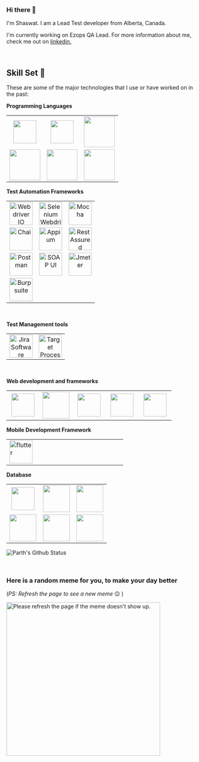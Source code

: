 ### Hi there 👋

I'm Shaswat. I am a Lead Test developer from Alberta, Canada.

I'm currently working on Ezops QA Lead. For more information about me, check me out on [linkedin.](https://www.linkedin.com/in/shaswat-paudel-bb1934a7/)

<br>

## Skill Set 💪

These are some of the major technologies that I use or have worked on in the past:

**Programming Languages**

<table>
<tbody>
<tr>

  <td align="center" width="33%">
  <img height=60px src="https://www.vectorlogo.zone/logos/javascript/javascript-horizontal.svg"> 
  </td>

  <td align="center" width="33%" >
  <img height=60px src="https://www.vectorlogo.zone/logos/java/java-horizontal.svg"> 
  </td>

  <td align="center" width="33%" >
  <img height=80px src="https://www.vectorlogo.zone/logos/dartlang/dartlang-ar21.svg"> 
  </td>

  </tr>
  <tr>
 
  <td align="center" width="33%" >
  <img height=80px src="https://raw.githubusercontent.com/isocpp/logos/master/cpp_logo.png"> 
  </td>

  <td align="center" width="33%" >
  <img height=80px src="https://seeklogo.com/images/C/c-programming-language-logo-9B32D017B1-seeklogo.com.png"> 
  </td>

  <td align="center" width="33%" >
  <img height=80px src="https://seeklogo.com/images/C/c-sharp-c-logo-02F17714BA-seeklogo.com.png"> 
  </td>

</tr>
</tbody>
</table>

**Test Automation Frameworks**

<table>
<tbody>
<tr>
  <td align="center" width="33%" >
  <img height=60px src="https://github.com/simple-icons/simple-icons/blob/master/icons/webdriverio.svg" alt="Webdriver IO" > 
  </td>

  <td align="center" width="33%" >
  <img height=60px src="https://github.com/detain/svg-logos/blob/master/svg/selenium-logo.svg" alt="Selenium Webdriver"> 
  </td>

  <td align="center" width="33%" >
  <img height=60px src="https://www.vectorlogo.zone/logos/mochajs/mochajs-ar21.svg" alt="Mocha"> 
  </td>

</tr>
<tr>

  <td align="center" width="33%" >
  <img height=60px src="https://www.vectorlogo.zone/logos/chaijs/chaijs-ar21.svg" alt="Chai" > 
  </td>

  <td align="center" width="33%" >
  <img height=60px src="https://cdn.svgporn.com/logos/appium.svg" alt="Appium"> 
  </td>

  <td align="center" width="33%" >
  <img height=60px src="https://rest-assured.io/img/name-transparent.png" alt="Rest Assured"> 
  </td>

</tr>
<tr>
  <td align="center" width="33%" >
  <img height=60px src="https://www.vectorlogo.zone/logos/getpostman/getpostman-ar21.svg" alt="Postman"> 
  </td>

  <td align="center" width="33%" >
  <img height=60px src="https://logos-download.com/wp-content/uploads/2020/06/SoapUI_Logo.png" alt="SOAP UI"> 
  </td>

  <td align="center" width="33%" >
  <img height=60px src="http://jmeter.apache.org/images/logo.svg" alt="Jmeter"> 
  </td>

</tr>

<tr>
  <td align="center" width="33%" >
  <img height=60px src="https://portswigger.net/content/images/logos/burpsuite-logo-large.svg" alt="Burp suite"> 
  </td>

</tr>


</tbody>
</table>

<br>

**Test Management tools**

<table>
<tbody>
<tr> 

<td align="center" width="50%" >
<img height=60px src="https://www.vectorlogo.zone/logos/atlassian_jira/atlassian_jira-ar21.svg" alt="Jira Software"> 
</td>

<td align="center" width="50%" >
<img height=60px src="https://assets.cdntpondemand.com/content/themes/targetprocess/img/com-logo/tp-3.svg?t=202132153541" alt="Target Process"> 
</td> 

</tr>
</tbody>
</table>


<br>

**Web development and frameworks**

<table>
<tbody>

<tr>
<td align="center" width="20%">
<img height=60px src="https://www.vectorlogo.zone/logos/w3_html5/w3_html5-ar21.svg"> 
</td>

<td align="center" width="20%">
<img height=70px src="https://1000logos.net/wp-content/uploads/2020/09/CSS-Logo.png"> 
</td>

<td align="center" width="20%">
<img height=60px src="https://www.vectorlogo.zone/logos/getbootstrap/getbootstrap-ar21.svg"> 
</td>

<td align="center" width="20%">
<img height=60px src="https://www.vectorlogo.zone/logos/reactjs/reactjs-ar21.svg"> 
</td>

<td align="center" width="20%">
<img height=60px src="https://www.vectorlogo.zone/logos/nodejs/nodejs-horizontal.svg"> 
</td>

</tr>
</tbody>
</table>


**Mobile Development Framework**

<table>
<tbody>

<tr>
<td align="left" width="25%">
<img height=60px src="https://www.vectorlogo.zone/logos/flutterio/flutterio-ar21.svg" alt="flutter"> 
</td>

</tr>
</tbody>
</table>


**Database**

<table>
<tbody>

<tr>
<td align="center" width="33%">
<img height=60px src="https://www.vectorlogo.zone/logos/mysql/mysql-ar21.svg"> 
</td>

<td align="center" width="33%">
<img height=70px src="https://www.vectorlogo.zone/logos/postgresql/postgresql-ar21.svg"> 
</td>

<td align="center" width="33%">
<img height=70px src="https://www.vectorlogo.zone/logos/mongodb/mongodb-ar21.svg"> 
</td>

</tr>

<tr>

<td align="center" width="33%">
<img height=70px src="https://www.vectorlogo.zone/logos/oracle/oracle-ar21.svg"> 
</td>

<td align="center" width="33%">
<img height=70px src="https://www.vectorlogo.zone/logos/graphql/graphql-ar21.svg"> 
</td>

<td align="center" width="33%">
<img height=70px src="https://www.vectorlogo.zone/logos/sqlite/sqlite-ar21.svg"> 
</td>

</tr>

</tr>
</tbody>
</table>

![Parth's Github Status](https://github-readme-stats.vercel.app/api?username=spaudel1&show_icons=true&title_color=3793c4&icon_color=ffbb00&text_color=ffffff&bg_color=000000)

<br>

### Here is a random meme for you, to make your day better

(_PS: Refresh the page to see a new meme_ :wink: )

<a href="https://github.com/techytushar/random-memer"><img src='https://random-memer.herokuapp.com/' title="Meme" alt="Please refresh the page if the meme doesn't show up." height="400"></a>
